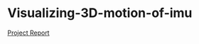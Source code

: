 # Visualizing-3D-motion-of-imu
[Project Report](https://docs.google.com/document/d/1WJ-sybtfLzVuH_clxcB35r5uTnBiHyb2d3vmBZYtXK8/edit?usp=sharing)

